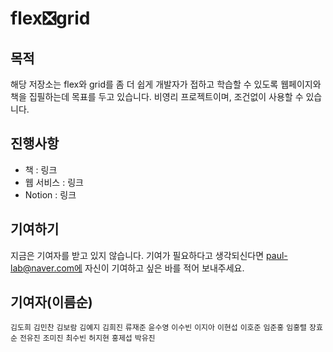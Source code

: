 # flex❎grid

## 목적

해당 저장소는 flex와 grid를 좀 더 쉽게 개발자가 접하고 학습할 수 있도록 웹페이지와 책을 집필하는데 목표를 두고 있습니다. 비영리 프로젝트이며, 조건없이 사용할 수 있습니다.

## 진행사항

- 책 : 링크
- 웹 서비스 : 링크
- Notion : 링크

## 기여하기

지금은 기여자를 받고 있지 않습니다. 기여가 필요하다고 생각되신다면 paul-lab@naver.com에 자신이 기여하고 싶은 바를 적어 보내주세요.

## 기여자(이름순)

`김도희`
`김민찬`
`김보람`
`김예지`
`김희진`
`류재준`
`윤수영`
`이수빈`
`이지아`
`이현섭`
`이호준`
`임준홍`
`임홍렬`
`장효순`
`전유진`
`조미진`
`최수빈`
`허지현`
`홍제섭`
`박유진`
